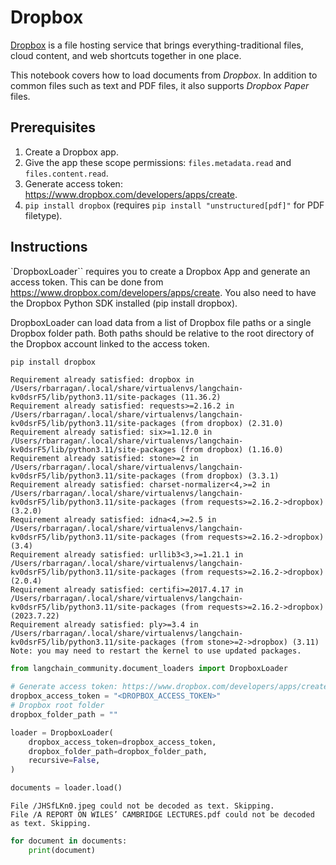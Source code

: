 # Dropbox

[Dropbox](https://en.wikipedia.org/wiki/Dropbox) is a file hosting service that brings everything-traditional files, cloud content, and web shortcuts together in one place.

This notebook covers how to load documents from *Dropbox*. In addition to common files such as text and PDF files, it also supports *Dropbox Paper* files.

## Prerequisites

1. Create a Dropbox app.
2. Give the app these scope permissions: `files.metadata.read` and `files.content.read`.
3. Generate access token: https://www.dropbox.com/developers/apps/create.
4. `pip install dropbox` (requires `pip install "unstructured[pdf]"` for PDF filetype).

## Instructions

`DropboxLoader`` requires you to create a Dropbox App and generate an access token. This can be done from https://www.dropbox.com/developers/apps/create. You also need to have the Dropbox Python SDK installed (pip install dropbox).

DropboxLoader can load data from a list of Dropbox file paths or a single Dropbox folder path. Both paths should be relative to the root directory of the Dropbox account linked to the access token.


```python
pip install dropbox
```
```output
Requirement already satisfied: dropbox in /Users/rbarragan/.local/share/virtualenvs/langchain-kv0dsrF5/lib/python3.11/site-packages (11.36.2)
Requirement already satisfied: requests>=2.16.2 in /Users/rbarragan/.local/share/virtualenvs/langchain-kv0dsrF5/lib/python3.11/site-packages (from dropbox) (2.31.0)
Requirement already satisfied: six>=1.12.0 in /Users/rbarragan/.local/share/virtualenvs/langchain-kv0dsrF5/lib/python3.11/site-packages (from dropbox) (1.16.0)
Requirement already satisfied: stone>=2 in /Users/rbarragan/.local/share/virtualenvs/langchain-kv0dsrF5/lib/python3.11/site-packages (from dropbox) (3.3.1)
Requirement already satisfied: charset-normalizer<4,>=2 in /Users/rbarragan/.local/share/virtualenvs/langchain-kv0dsrF5/lib/python3.11/site-packages (from requests>=2.16.2->dropbox) (3.2.0)
Requirement already satisfied: idna<4,>=2.5 in /Users/rbarragan/.local/share/virtualenvs/langchain-kv0dsrF5/lib/python3.11/site-packages (from requests>=2.16.2->dropbox) (3.4)
Requirement already satisfied: urllib3<3,>=1.21.1 in /Users/rbarragan/.local/share/virtualenvs/langchain-kv0dsrF5/lib/python3.11/site-packages (from requests>=2.16.2->dropbox) (2.0.4)
Requirement already satisfied: certifi>=2017.4.17 in /Users/rbarragan/.local/share/virtualenvs/langchain-kv0dsrF5/lib/python3.11/site-packages (from requests>=2.16.2->dropbox) (2023.7.22)
Requirement already satisfied: ply>=3.4 in /Users/rbarragan/.local/share/virtualenvs/langchain-kv0dsrF5/lib/python3.11/site-packages (from stone>=2->dropbox) (3.11)
Note: you may need to restart the kernel to use updated packages.
```

```python
from langchain_community.document_loaders import DropboxLoader
```


```python
# Generate access token: https://www.dropbox.com/developers/apps/create.
dropbox_access_token = "<DROPBOX_ACCESS_TOKEN>"
# Dropbox root folder
dropbox_folder_path = ""
```


```python
loader = DropboxLoader(
    dropbox_access_token=dropbox_access_token,
    dropbox_folder_path=dropbox_folder_path,
    recursive=False,
)
```


```python
documents = loader.load()
```
```output
File /JHSfLKn0.jpeg could not be decoded as text. Skipping.
File /A REPORT ON WILES’ CAMBRIDGE LECTURES.pdf could not be decoded as text. Skipping.
```

```python
for document in documents:
    print(document)
```
